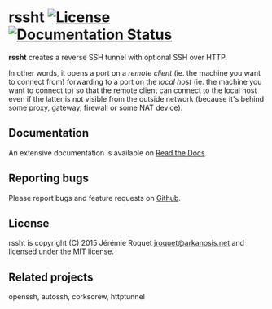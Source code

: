 # rssht [![License](http://img.shields.io/badge/license-MIT-blue.svg)](/LICENSE) [![Documentation Status](https://readthedocs.org/projects/rssht/badge/?version=latest)](http://rssht.readthedocs.org/en/latest/?badge=latest)

**rssht** creates a reverse SSH tunnel with optional SSH over HTTP.

In other words, it opens a port on a *remote client* (ie. the machine you want to connect from) forwarding to a port on the *local host* (ie. the machine you want to connect to) so that the remote client can connect to the local host even if the latter is not visible from the outside network (because it's behind some proxy, gateway, firewall or some NAT device).

## Documentation

An extensive documentation is available on [Read the Docs](http://rssht.readthedocs.org/).

## Reporting bugs

Please report bugs and feature requests on [Github](https://github.com/Arkanosis/rssht/issues).

## License

rssht is copyright (C) 2015 Jérémie Roquet <jroquet@arkanosis.net> and licensed under the MIT license.

## Related projects

openssh, autossh, corkscrew, httptunnel
